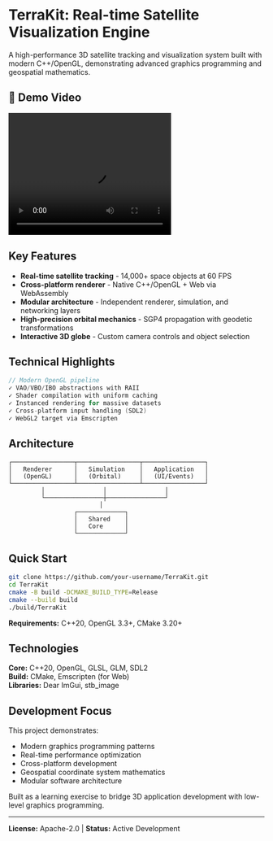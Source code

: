 # TerraKit: Real-time Satellite Visualization Engine

A high-performance 3D satellite tracking and visualization system built with modern C++/OpenGL, demonstrating advanced graphics programming and geospatial mathematics.

## 🚀 Demo Video
<video title="vimeo-player" width="320" height="240" controls>
  <source src="https://player.vimeo.com/video/1117971664?h=8118259a26" type="video/mp4">
</video>

## Key Features
- **Real-time satellite tracking** - 14,000+ space objects at 60 FPS
- **Cross-platform renderer** - Native C++/OpenGL + Web via WebAssembly
- **Modular architecture** - Independent renderer, simulation, and networking layers
- **High-precision orbital mechanics** - SGP4 propagation with geodetic transformations
- **Interactive 3D globe** - Custom camera controls and object selection

## Technical Highlights
```cpp
// Modern OpenGL pipeline
✓ VAO/VBO/IBO abstractions with RAII
✓ Shader compilation with uniform caching  
✓ Instanced rendering for massive datasets
✓ Cross-platform input handling (SDL2)
✓ WebGL2 target via Emscripten
```

## Architecture
```
┌─────────────────┬─────────────────┬─────────────────┐
│   Renderer      │   Simulation    │   Application   │
│   (OpenGL)      │   (Orbital)     │   (UI/Events)   │
└─────────────────┴─────────────────┴─────────────────┘
         │                │                │
         └────────────────┼────────────────┘
                         │
                  ┌─────────────┐
                  │   Shared    │
                  │   Core      │
                  └─────────────┘
```

## Quick Start
```bash
git clone https://github.com/your-username/TerraKit.git
cd TerraKit
cmake -B build -DCMAKE_BUILD_TYPE=Release
cmake --build build
./build/TerraKit
```

**Requirements:** C++20, OpenGL 3.3+, CMake 3.20+

## Technologies
**Core:** C++20, OpenGL, GLSL, GLM, SDL2  
**Build:** CMake, Emscripten (for Web)  
**Libraries:** Dear ImGui, stb_image

## Development Focus
This project demonstrates:
- Modern graphics programming patterns
- Real-time performance optimization  
- Cross-platform development
- Geospatial coordinate system mathematics
- Modular software architecture

Built as a learning exercise to bridge 3D application development with low-level graphics programming.

---
**License:** Apache-2.0 | **Status:** Active Development


